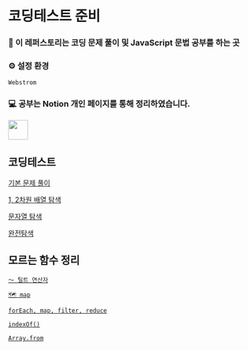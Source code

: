 # 코딩테스트 준비

### 📌 이 레퍼스토리는 코딩 문제 풀이 및 JavaScript 문법 공부를 하는 곳

### ⚙️ 설정 환경
`Webstrom`

### 💻 공부는 Notion 개인 페이지를 통해 정리하였습니다.
<a href="https://www.notion.so/moondongmin/520e0dccc8394c7bb6776825e181df2c">
<img src="https://img.shields.io/badge/Notion-black?style=flat&logo=Notion&logoColor=white"
height="40px"/></a>
<br>

## 코딩테스트
[기본 문제 풀이](https://www.notion.so/moondongmin/ddb2551aaffc4f848edf48a46194378c)

[1, 2차원 배열 탐색](https://www.notion.so/moondongmin/1-2-360f4d2cb96741478536f7e74d628259)

[문자열 탐색](https://www.notion.so/moondongmin/3-d8ab9a19df7d4523a5c2cbbe48479bc9)

[완전탐색](https://www.notion.so/moondongmin/520e0dccc8394c7bb6776825e181df2c)

## 모르는 함수 정리

[`〜 틸트 연산자`](https://www.notion.so/5f4c17d770144d979f76e81541b6b63b?pvs=21)

[`🗺️ map`](https://www.notion.so/map-faf43cf000594dc48c86ff0b19b08682?pvs=21)

[`forEach, map, filter, reduce`](https://www.notion.so/moondongmin/forEach-map-filter-reduce-3480fb70790e4873a005eaeac0053a37)

[`indexOf()`](https://www.notion.so/moondongmin/indexOf-6a8e95ce30024c4ea8a28b39efff776c)

[`Array.from`](https://www.notion.so/moondongmin/Array-from-968c66e3a48d41cc8259cd7353907d1f)